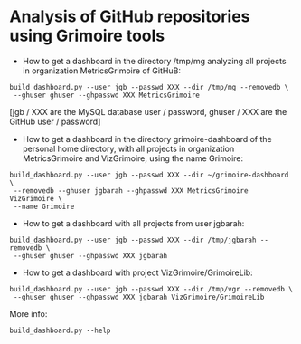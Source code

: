 
# Analysis of GitHub repositories using Grimoire tools

* How to get a dashboard in the directory /tmp/mg analyzing all projects in organization MetricsGrimoire of GitHuB:

```
build_dashboard.py --user jgb --passwd XXX --dir /tmp/mg --removedb \
 --ghuser ghuser --ghpasswd XXX MetricsGrimoire
```

[jgb / XXX are the MySQL database user / password, ghuser / XXX are the GitHub user / password]
 
* How to get a dashboard in the directory grimoire-dashboard of the personal home directory, with all projects in organization MetricsGrimoire and VizGrimoire, using the name Grimoire:

```
build_dashboard.py --user jgb --passwd XXX --dir ~/grimoire-dashboard \
 --removedb --ghuser jgbarah --ghpasswd XXX MetricsGrimoire VizGrimoire \
 --name Grimoire
```

* How to get a dashboard with all projects from user jgbarah:

```
build_dashboard.py --user jgb --passwd XXX --dir /tmp/jgbarah --removedb \
 --ghuser ghuser --ghpasswd XXX jgbarah
```

* How to get a dashboard with project VizGrimoire/GrimoireLib:

```
build_dashboard.py --user jgb --passwd XXX --dir /tmp/vgr --removedb \
 --ghuser ghuser --ghpasswd XXX jgbarah VizGrimoire/GrimoireLib
```

More info:

```
build_dashboard.py --help
```
